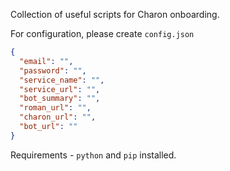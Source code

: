 Collection of useful scripts for Charon onboarding.

For configuration, please create `config.json`
```json
{
  "email": "",
  "password": "",
  "service_name": "",
  "service_url": "",
  "bot_summary": "",
  "roman_url": "",
  "charon_url": "",
  "bot_url": ""
}
```

Requirements - `python` and `pip` installed.